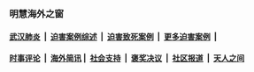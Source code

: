 
### 明慧海外之窗

####  [武汉肺炎](indexes/365.md?t=07011700) &nbsp;|&nbsp;  [迫害案例综述](indexes/328.md?t=07011700) &nbsp;|&nbsp; [迫害致死案例](indexes/277.md?t=07011700)  &nbsp;|&nbsp; [更多迫害案例](indexes/81.md?t=07011700)  &nbsp;|&nbsp; 
####  [时事评论](indexes/19.md?t=07011700) &nbsp;|&nbsp; [海外简讯](indexes/245.md?t=07011700)&nbsp;|&nbsp;  [社会支持](indexes/140.md?t=07011700) &nbsp;|&nbsp; [褒奖决议](indexes/282.md?t=07011700) &nbsp;|&nbsp; [社区报道](indexes/91.md?t=07011700)  &nbsp;|&nbsp; [天人之间](indexes/78.md?t=07011700) 

